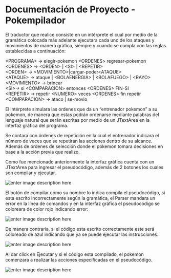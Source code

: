 # Documentación de Proyecto - Pokempilador
El traductor que realice consiste en un intérprete el cual por medio de la gramática colocada más adelante ejecutara cada uno de los ataques y movimientos de manera gráfica, siempre y cuando se cumpla con las reglas establecidas a continuación:

\<PROGRAMA> -> elegir-pokemon \<ORDENES> regresar-pokemon  
\<ORDENES> -> \<ORDEN> | \<SI> | \<REPETIR>  
\<ORDEN> -> \<MOVIMIENTO>|cargar-poder\<ATAQUE>  
\<ATAQUE> -> ataque | \<BOLAENERGIA> | \<BOLAFUEGO> | \<RAYO>  
\<MOVIMIENTO> -> brincar  
\<SI>-> si \<COMPARACION> entonces \<ORDENES> FIN-SI  
\<REPETIR> -> repetir \<NUMERO> veces \<ORDENES> fin repetir  
\<COMPARACION> -> ataco | se-movio

El intérprete simulara las ordenes que da un “entrenador pokemon” a su pokemon, de manera que estas podrán ordenarse mediante palabras del lenguaje natural que serán escritas por medio de un JTextArea en la interfaz gráfica del programa.

Se contara con órdenes de repetición en la cual el entrenador indicara el número de veces que se repetirán las acciones dentro de su alcance. Además de órdenes de selección donde el pokemon tomara decisiones en base a la acción previa que realizo.

Como fue mencionado anteriormente la interfaz gráfica cuenta con un JTextArea para ingresar el pseudocódigo, además de 2 botones los cuales son compilar y ejecutar.


![enter image description here](https://lh3.googleusercontent.com/R8EpHY0k843ZCjDoNyUUXMYlvTGxhrhxB19A6oM1fXGxFzgrcaP_sswtUfrp89xJPlmLgyR3NQ3g)


El botón de compilar como su nombre lo indica compila el pseudocódigo, si esta escrito incorrectamente según la gramática, el Parser mandara un error en la línea de comandos y en la interfaz gráfica el pseudocódigo se coloreara de color rojo indicando error:


![enter image description here](https://lh3.googleusercontent.com/HvZvow8937i3H7lPpD-J4igTTItjJKfSl4pVSv-hwfaQoXow3rTV4YQHIMSX0EI5iLC2q3hTAlC9)


De manera contraria, si el código esta escrito correctamente este será coloreado de azul indicando que ya se puede ejecutar las instrucciones.


![enter image description here](https://lh3.googleusercontent.com/DYkXJxyhfp_V6uTAY36wFr2ekYzYLPP_7sfABvRaabtQg3qUxMuJrvQ4_UcAX7OdL1WTowVsMMi4)



Al dar click en Ejecutar y si el código esta compilado, el pokemon comenzara a realizar las acciones especificadas en el pseudocódigo.


![enter image description here](https://lh3.googleusercontent.com/yeh50NjtFm0pHA85sgU8nmZnPfcX3fct-hq5LcIIwsaBrUxrfWB4XFRshZk1Os06DI0PWZZneQbN)
